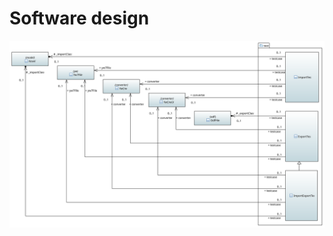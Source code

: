 # Software design

![test package class diagram](../../../docs/lib/test_package_class_diagram.svg)


